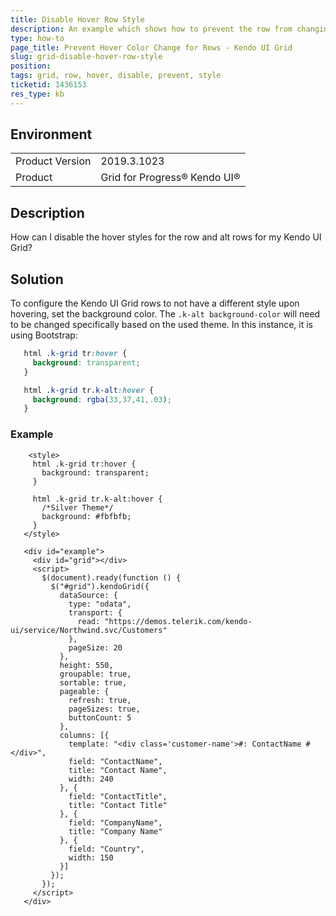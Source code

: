 ```yaml
---
title: Disable Hover Row Style
description: An example which shows how to prevent the row from changing colors upon hovering.
type: how-to
page_title: Prevent Hover Color Change for Rows - Kendo UI Grid
slug: grid-disable-hover-row-style
position: 
tags: grid, row, hover, disable, prevent, style
ticketid: 1436153
res_type: kb
---
```


## Environment
<table>
	<tbody>
		<tr>
			<td>Product Version</td>
			<td>2019.3.1023</td>
		</tr>
		<tr>
			<td>Product</td>
			<td>Grid for Progress® Kendo UI®</td>
		</tr>
	</tbody>
</table>


## Description
How can I disable the hover styles for the row and alt rows for my Kendo UI Grid?

## Solution

 To configure the Kendo UI Grid rows to not have a different style upon hovering, set the background color.  The `.k-alt background-color` will need to be changed specifically based on the used theme.  In this instance, it is using Bootstrap:

 ```css
    html .k-grid tr:hover {
      background: transparent;
    }
 
    html .k-grid tr.k-alt:hover {
      background: rgba(33,37,41,.03);
    }
 ```
 
### Example

 ```dojo
     <style>
      html .k-grid tr:hover {
        background: transparent;
      }

      html .k-grid tr.k-alt:hover {
        /*Silver Theme*/
        background: #fbfbfb;
      }
    </style>

    <div id="example">
      <div id="grid"></div>
      <script>
        $(document).ready(function () {
          $("#grid").kendoGrid({
            dataSource: {
              type: "odata",
              transport: {
                read: "https://demos.telerik.com/kendo-ui/service/Northwind.svc/Customers"
              },
              pageSize: 20
            },
            height: 550,
            groupable: true,
            sortable: true,
            pageable: {
              refresh: true,
              pageSizes: true,
              buttonCount: 5
            },
            columns: [{
              template: "<div class='customer-name'>#: ContactName #</div>",
              field: "ContactName",
              title: "Contact Name",
              width: 240
            }, {
              field: "ContactTitle",
              title: "Contact Title"
            }, {
              field: "CompanyName",
              title: "Company Name"
            }, {
              field: "Country",
              width: 150
            }]
          });
        });
      </script>
    </div>
 ```
